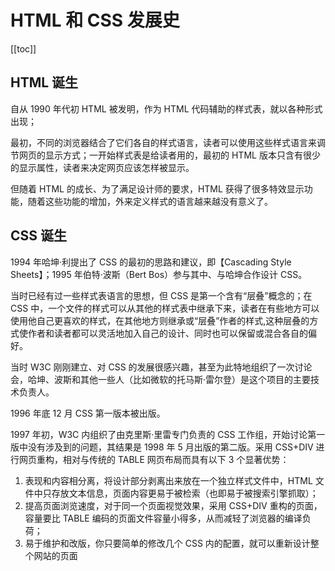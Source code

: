 # HTML 和 CSS 发展史

[[toc]]

## HTML 诞生

自从 1990 年代初 HTML 被发明，作为 HTML 代码辅助的样式表，就以各种形式出现；

最初，不同的浏览器结合了它们各自的样式语言，读者可以使用这些样式语言来调节网页的显示方式；一开始样式表是给读者用的，最初的 HTML 版本只含有很少的显示属性，读者来决定网页应该怎样被显示。

但随着 HTML 的成长、为了满足设计师的要求，HTML 获得了很多特效显示功能，随着这些功能的增加，外来定义样式的语言越来越没有意义了。

## CSS 诞生

1994 年哈坤·利提出了 CSS 的最初的思路和建议，即【Cascading Style Sheets】；1995 年伯特·波斯（Bert Bos）参与其中、与哈坤合作设计 CSS。

当时已经有过一些样式表语言的思想，但 CSS 是第一个含有“层叠”概念的；在 CSS 中，一个文件的样式可以从其他的样式表中继承下来，读者在有些地方可以使用他自己更喜欢的样式，在其他地方则继承或“层叠”作者的样式,这种层叠的方式使作者和读者都可以灵活地加入自己的设计、同时也可以保留或混合各自的偏好。

当时 W3C 刚刚建立、对 CSS 的发展很感兴趣，甚至为此特地组织了一次讨论会，哈坤、波斯和其他一些人（比如微软的托马斯·雷尔登）是这个项目的主要技术负责人。

1996 年底 12 月 CSS 第一版本被出版。

1997 年初，W3C 内组织了由克里斯·里雷专门负责的 CSS 工作组，开始讨论第一版中没有涉及到的问题，其结果是 1998 年 5 月出版的第二版。采用 CSS+DIV 进行网页重构，相对与传统的 TABLE 网页布局而具有以下 3 个显著优势：

1. 表现和内容相分离，将设计部分剥离出来放在一个独立样式文件中，HTML 文件中只存放文本信息，页面内容更易于被检索（也即易于被搜索引擎抓取）；
2. 提高页面浏览速度，对于同一个页面视觉效果，采用 CSS+DIV 重构的页面，容量要比 TABLE 编码的页面文件容量小得多，从而减轻了浏览器的编译负荷；
3. 易于维护和改版，你只要简单的修改几个 CSS 内的配置，就可以重新设计整个网站的页面
